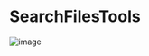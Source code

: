 # SearchFilesTools
![image](https://github.com/ivanjrt/SearchFilesTools/assets/44326428/8b2c6a18-1db7-4167-8159-51b2edf08d62)

